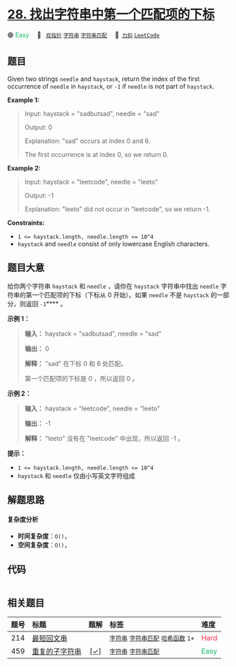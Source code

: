 # [28. 找出字符串中第一个匹配项的下标](https://2xiao.github.io/leetcode-js/problem/0028.html)

🟢 <font color=#15bd66>Easy</font>&emsp; 🔖&ensp; [`双指针`](/tag/two-pointers.md) [`字符串`](/tag/string.md) [`字符串匹配`](/tag/string-matching.md)&emsp; 🔗&ensp;[`力扣`](https://leetcode.cn/problems/find-the-index-of-the-first-occurrence-in-a-string) [`LeetCode`](https://leetcode.com/problems/find-the-index-of-the-first-occurrence-in-a-string)

## 题目

Given two strings `needle` and `haystack`, return the index of the first
occurrence of `needle` in `haystack`, or `-1` if `needle` is not part of
`haystack`.



**Example 1:**

> Input: haystack = "sadbutsad", needle = "sad"
> 
> Output: 0
> 
> Explanation: "sad" occurs at index 0 and 6.
> 
> The first occurrence is at index 0, so we return 0.

**Example 2:**

> Input: haystack = "leetcode", needle = "leeto"
> 
> Output: -1
> 
> Explanation: "leeto" did not occur in "leetcode", so we return -1.

**Constraints:**

  * `1 <= haystack.length, needle.length <= 10^4`
  * `haystack` and `needle` consist of only lowercase English characters.


## 题目大意

给你两个字符串 `haystack` 和 `needle` ，请你在 `haystack` 字符串中找出 `needle`
字符串的第一个匹配项的下标（下标从 0 开始）。如果 `needle` 不是 `haystack` 的一部分，则返回  `-1`**** 。



**示例 1：**

> 
> 
> 
> 
> 
> **输入：** haystack = "sadbutsad", needle = "sad"
> 
> **输出：** 0
> 
> **解释：** "sad" 在下标 0 和 6 处匹配。
> 
> 第一个匹配项的下标是 0 ，所以返回 0 。
> 
> 

**示例 2：**

> 
> 
> 
> 
> 
> **输入：** haystack = "leetcode", needle = "leeto"
> 
> **输出：** -1
> 
> **解释：** "leeto" 没有在 "leetcode" 中出现，所以返回 -1 。
> 
> 



**提示：**

  * `1 <= haystack.length, needle.length <= 10^4`
  * `haystack` 和 `needle` 仅由小写英文字符组成


## 解题思路

#### 复杂度分析

- **时间复杂度**：`O()`，
- **空间复杂度**：`O()`，

## 代码

```javascript

```

## 相关题目

<!-- prettier-ignore -->
| 题号 | 标题 | 题解 | 标签 | 难度 |
| :------: | :------ | :------: | :------ | :------ |
| 214 | [最短回文串](https://leetcode.com/problems/shortest-palindrome) |  |  [`字符串`](/tag/string.md) [`字符串匹配`](/tag/string-matching.md) [`哈希函数`](/tag/hash-function.md) `1+` | <font color=#ff334b>Hard</font> |
| 459 | [重复的子字符串](https://leetcode.com/problems/repeated-substring-pattern) | [[✓]](/problem/0459.md) |  [`字符串`](/tag/string.md) [`字符串匹配`](/tag/string-matching.md) | <font color=#15bd66>Easy</font> |